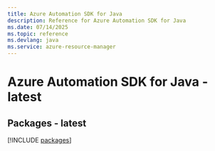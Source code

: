 ```yaml
---
title: Azure Automation SDK for Java
description: Reference for Azure Automation SDK for Java
ms.date: 07/14/2025
ms.topic: reference
ms.devlang: java
ms.service: azure-resource-manager
---
```

# Azure Automation SDK for Java - latest
## Packages - latest
[!INCLUDE [packages](automation-index.md)]